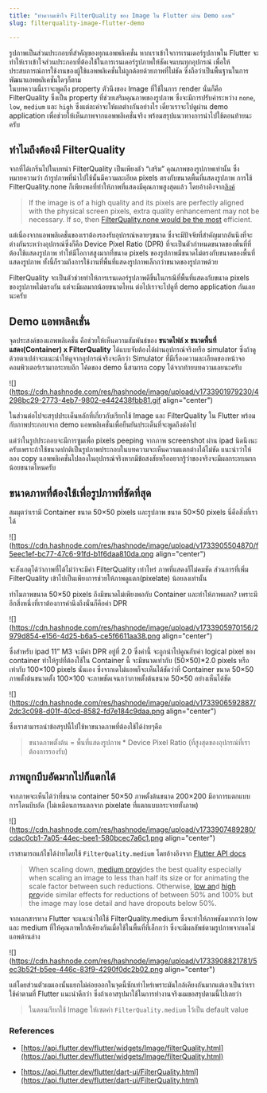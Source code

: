 ```yaml
---
title: "ทำความเข้าใจ FilterQuality ของ Image ใน Flutter ผ่าน Demo แอพ"
slug: filterquality-image-flutter-demo

---
```


รูปภาพเป็นส่วนประกอบที่สำคัญของทุกแอพพลิเคชั่น หากเราเข้าใจการเรนเดอร์รูปภาพใน Flutter จะทำให้เราเข้าใจส่วนประกอบที่ต้องใช้ในการเรนเดอร์รูปภาพให้ชัดเจนบนทุกอุปกรณ์ เพื่อให้ประสบการณ์การใช้งานของผู้ใช้แอพพลิเคชั่นไม่ถูกด้อยด้วยภาพที่ไม่ชัด ซึ่งถือว่าเป็นพื้นฐานในการพัฒนาแอพพลิเคชั่นใดๆก็ตาม  
ในบทความนี้เราจะพูดถึง property ตัวนึงของ Image ที่ใช้ในการ render นั่นก็คือ FilterQuality ซึ่งเป็น property ที่ช่วยเสริมคุณภาพของรูปภาพ ซึ่งจะมีการปรับค่าระหว่าง `none`, `low`, `medium` และ `high` ซึ่งแต่ละค่าจะให้ผลต่างกันอย่างไร เดี๋ยวเราจะไปดูผ่าน demo application เพื่อช่วยให้เห็นภาพจากแอพพลิเคชั่นจริง พร้อมสรุปแนวทางการนำไปใช้ตอนท้ายนะครับ

## ทำไมถึงต้องมี FilterQuality

จากที่ได้เกริ่นไปในบทนำ FilterQuality เป็นเพียงตัว “เสริม” คุณภาพของรูปภาพเท่านั้น ซึ่งหมายความว่า ถ้ารูปภาพที่นำไปใช้นั้นมีความละเอียด pixels ตรงกับขนาดพื้นที่แสดงรูปภาพ การใช้ FilterQuality.none ก็เพียงพอที่ทำให้ภาพที่แสดงมีคุณภาพสูงสุดแล้ว โดยอ้างอิงจาก[ลิงค์](https://api.flutter.dev/flutter/widgets/Image/filterQuality.html)

> If the image is of a high quality and its pixels are perfectly aligned with the physical screen pixels, extra quality enhancement may not be necessary. If so, then [FilterQuality.none would be the most](https://api.flutter.dev/flutter/dart-ui/FilterQuality.html) efficient.

แต่เนื่องจากแอพพลิเคชั่นของเราต้องรองรับอุปกรณ์หลายๆขนาด ซึ่งจะมีปัจจัยที่สำคัญมากอันนึงที่จะต่างกันระหว่างอุปกรณ์ซึ่งก็คือ Device Pixel Ratio (DPR) ที่จะเป็นตัวกำหนดขนาดของพื้นที่ที่ต้องใช้แสดงรูปภาพ ทำให้มีโอกาสสูงมากที่ขนาด pixels ของรูปภาพมีขนาดไม่ตรงกับขนาดของพื้นที่แสดงรูปภาพ ทั้งนี้ก็รวมถึงการใช้งานที่พื้นที่แสดงรูปภาพเล็กกว่าขนาดของรูปภาพด้วย

FilterQuality จะเป็นตัวช่วยทำให้การเรนเดอร์รูปภาพดีขึ้นในกรณีที่พื้นที่แสดงกับขนาด pixels ของรูปภาพไม่ตรงกัน แต่จะมีผลมากน้อยขนาดไหน ต่อไปเราจะไปดูที่ demo application กันเลยนะครับ

## Demo แอพพลิคเชั่น

จุดประสงค์ของแอพพลิเคชั่น คือช่วยให้เห็นความสัมพันธ์ของ **ขนาดไฟล์ x ขนาดพื้นที่แสดง(Container) x FilterQuality** ได้แบบจับต้องได้ผ่านอุปกรณ์จริงหรือ simulator ซึ่งถ้าดูด้วยตาเปล่าจะแนะนำให้ดูจากอุปกรณ์จริงจะดีกว่า Simulator ที่มีเรื่องความละเอียดของหน้าจอคอมพิวเตอร์เรามากระทบอีก โค้ดของ demo นี้สามารถ copy ได้จากท้ายบทความเลยนะครับ

![](https://cdn.hashnode.com/res/hashnode/image/upload/v1733901979230/4298bc29-2773-4eb7-9802-e442438fbb81.gif align="center")

ในส่วนต่อไปจะสรุปประเด็นหลักที่เกี่ยวกับเรียกใช้ Image และ FilterQuality ใน Flutter พร้อมกับภาพประกอบจาก demo แอพพลิเคชั่นเพื่อยืนยันประเด็นที่จะพูดถึงต่อไป

แต่ว่าในรูปประกอบจะมีการซูมเพื่อ pixels peeping จากภาพ screenshot ผ่าน ​ipad นิดนึงนะครับเพราะถ้าใช้ขนาดปกติเป็นรูปภาพประกอบในบทความจะเห็นความแตกต่างได้ไม่ชัด แนะนำว่าให้ลอง copy แอพพลิเคชั่นไปลองในอุปกรณ์จริงหากมีข้อสงสัยหรืออยากรู้ว่าของจริงจะมีผลกระทบมากน้อยขนาดไหนครับ

## ขนาดภาพที่ต้องใช้เพื่อรูปภาพที่ชัดที่สุด

สมมุตว่าเรามี Container ขนาด 50×50 pixels และรูปภาพ ขนาด 50×50 pixels นี่คือสิ่งที่เราได้

![](https://cdn.hashnode.com/res/hashnode/image/upload/v1733905504870/f5eec1ef-bc77-47c6-91fd-b1f6daa810da.png align="center")

จะสังเกตุได้ว่าภาพที่ได้ไม่ว่าจะมีค่า FilterQuality เท่าไหร่ ภาพที่แสดงก็ไม่คมชัด ส่วนการที่เพิ่ม FilterQuality เข้าไปเป็นเพียงการช่วยให้ภาพดูแตก(pixelate) น้อยลงเท่านั้น

ทำไมภาพขนาด 50×50 pixels ถึงมีขนาดไม่เพียงพอกับ Container และทำให้ภาพแตก? เพราะมีอีกสิ่งหนึ่งที่เราต้องการคำนึงถึงนั่นก็คือค่า DPR

![](https://cdn.hashnode.com/res/hashnode/image/upload/v1733905970156/2979d854-e156-4d25-b6a5-ce5f6611aa38.png align="center")

ซึ่งสำหรับ ipad 11” M3 จะมีค่า DPR อยู่ที่ 2.0 ซึ่งค่านี้ จะถูกนำไปคูณกับค่า logical pixel ของ container ทำให้รูปที่ต้องใช้ใน Container นี้ จะมีขนาดเท่ากับ (50×50)\*2.0 pixels หรือเท่ากับ 100×100 pixels นั่นเอง ซึ่งจากเดโม่แอพก็จะเห็นได้ชัดว่าที่ Container ขนาด 50×50 ภาพตั้งต้นขนาดตั้ง 100×100 จะภาพชัดเจนกว่าภาพตั้งต้นขนาด 50×50 อย่างเห็นได้ชัด

![](https://cdn.hashnode.com/res/hashnode/image/upload/v1733906592887/2dc3c098-d01f-40cd-8582-fd7e184c9daa.png align="center")

ซึ่งเราสามารถนำข้อสรุปนี้ไปใช้หาขนาดภาพที่ต้องใช้ได้ง่ายๆคือ

> ขนาดภาพตั้งต้น = พื้นที่แสดงรูปภาพ \* Device Pixel Ratio (ที่สูงสุดของอุปกรณ์ที่เราต้องการรองรับ)

## ภาพถูกบีบอัดมากไปก็แตกได้

จากภาพจะเห็นได้ว่าที่ขนาด container 50×50 ภาพตั้งต้นขนาด 200×200 มีอาการแตกแบบการโดนบีบอัด (ไม่เหมือนการแตกจาก pixelate ที่แตกแบบกระจายทั้งภาพ)

![](https://cdn.hashnode.com/res/hashnode/image/upload/v1733907489280/cdac0cb1-7a05-44ec-bee1-580bcec7a6c1.png align="center")

เราสามารถแก้ไขได้ง่ายโดยใช้ `FilterQuality.medium` โดยอ้างอิงจาก [Flutter API docs](https://api.flutter.dev/flutter/dart-ui/FilterQuality.html)

> When scaling down, [medium provi](https://api.flutter.dev/flutter/dart-ui/FilterQuality.html)des the best quality especially when scaling an image to less than half its size or for animating the scale factor between such reductions. Otherwise, [low an](https://api.flutter.dev/flutter/dart-ui/FilterQuality.html)d [high pro](https://api.flutter.dev/flutter/dart-ui/FilterQuality.html)vide similar effects for reductions of between 50% and 100% but the image may lose detail and have dropouts below 50%.

จากเอกสารทาง Flutter จะแนะนำให้ใช้ FilterQuality.medium ซึ่งจะทำให้ภาพชัดมากกว่า low และ medium ที่ให้คุณภาพใกล้เคียงกันเมื่อใช้ในพื้นที่ที่เล็กกว่า ซึ่งจะมีผลลัพธ์ตามรูปภาพจากเดโม่แอพด้านล่าง

![](https://cdn.hashnode.com/res/hashnode/image/upload/v1733908821781/5ec3b52f-b5ee-446c-83f9-4290f0dc2b02.png align="center")

แต่โดยส่วนตัวผมเองนั้นแยกไม่ค่อยออกในจุดนี้ซักเท่าไหร่เพราะมันใกล้เคียงกันมากแต่เอาเป็นว่าเราใช้ค่าตามที่ Flutter แนะนำดีกว่า ซึ่งถ้าเอาสรุปมาใช้ในการทำงานจริงผมขอสรุปตามนี้ไปเลยว่า

> ในตอนเรียกใช้ Image ให้เซตค่า `FilterQuality.medium` ไว้เป็น default value

### References

* [https://api.flutter.dev/flutter/widgets/Image/filterQuality.html](https://api.flutter.dev/flutter/widgets/Image/filterQuality.html)
    
* [https://api.flutter.dev/flutter/dart-ui/FilterQuality.html](https://api.flutter.dev/flutter/dart-ui/FilterQuality.html)